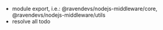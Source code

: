 - module export, i.e.: @ravendevs/nodejs-middleware/core, @ravendevs/nodejs-middleware/utils
- resolve all todo
